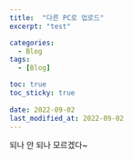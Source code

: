 ```yaml
---
title:  "다른 PC로 업로드"
excerpt: "test"

categories:
  - Blog
tags:
  - [Blog]

toc: true
toc_sticky: true
 
date: 2022-09-02
last_modified_at: 2022-09-02
---
```


되나 안 되나 모르겠다~